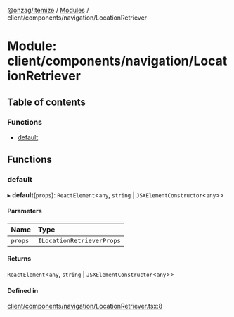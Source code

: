 [@onzag/itemize](../README.md) / [Modules](../modules.md) / client/components/navigation/LocationRetriever

# Module: client/components/navigation/LocationRetriever

## Table of contents

### Functions

- [default](client_components_navigation_LocationRetriever.md#default)

## Functions

### default

▸ **default**(`props`): `ReactElement`<`any`, `string` \| `JSXElementConstructor`<`any`\>\>

#### Parameters

| Name | Type |
| :------ | :------ |
| `props` | `ILocationRetrieverProps` |

#### Returns

`ReactElement`<`any`, `string` \| `JSXElementConstructor`<`any`\>\>

#### Defined in

[client/components/navigation/LocationRetriever.tsx:8](https://github.com/onzag/itemize/blob/5c2808d3/client/components/navigation/LocationRetriever.tsx#L8)
